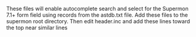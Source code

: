 These files will enable autocomplete search and select for the Supermon 7.1+ form field using records from the astdb.txt file. Add these files to the supermon root directory. Then edit header.inc and add these lines toward the top near similar lines

  <link type="text/css" rel="stylesheet" href="autocomplete.css">

  <script src="autocomplete.js"></script>
